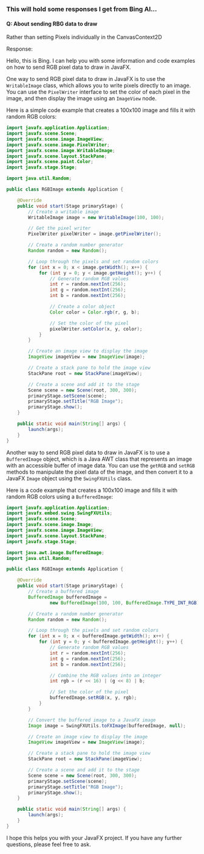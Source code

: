 ### This will hold some responses I get from Bing AI...

#### Q: About sending RBG data to draw

Rather than setting Pixels individually in the CanvasContext2D

Response:

Hello, this is Bing. I can help you with some information and code examples on
how to send RGB pixel data to draw in JavaFX.

One way to send RGB pixel data to draw in JavaFX is to use the `WritableImage`
class, which allows you to write pixels directly to an image. You can use the
`PixelWriter` interface to set the color of each pixel in the image, and then
display the image using an `ImageView` node.

Here is a simple code example that creates a 100x100 image and fills it with
random RGB colors:

```java
import javafx.application.Application;
import javafx.scene.Scene;
import javafx.scene.image.ImageView;
import javafx.scene.image.PixelWriter;
import javafx.scene.image.WritableImage;
import javafx.scene.layout.StackPane;
import javafx.scene.paint.Color;
import javafx.stage.Stage;

import java.util.Random;

public class RGBImage extends Application {

    @Override
    public void start(Stage primaryStage) {
        // Create a writable image
        WritableImage image = new WritableImage(100, 100);

        // Get the pixel writer
        PixelWriter pixelWriter = image.getPixelWriter();

        // Create a random number generator
        Random random = new Random();

        // Loop through the pixels and set random colors
        for (int x = 0; x < image.getWidth(); x++) {
            for (int y = 0; y < image.getHeight(); y++) {
                // Generate random RGB values
                int r = random.nextInt(256);
                int g = random.nextInt(256);
                int b = random.nextInt(256);

                // Create a color object
                Color color = Color.rgb(r, g, b);

                // Set the color of the pixel
                pixelWriter.setColor(x, y, color);
            }
        }

        // Create an image view to display the image
        ImageView imageView = new ImageView(image);

        // Create a stack pane to hold the image view
        StackPane root = new StackPane(imageView);

        // Create a scene and add it to the stage
        Scene scene = new Scene(root, 300, 300);
        primaryStage.setScene(scene);
        primaryStage.setTitle("RGB Image");
        primaryStage.show();
    }

    public static void main(String[] args) {
        launch(args);
    }
}
```

Another way to send RGB pixel data to draw in JavaFX is to use a `BufferedImage`
object, which is a Java AWT class that represents an image with an accessible
buffer of image data. You can use the `getRGB` and `setRGB` methods to
manipulate the pixel data of the image, and then convert it to a JavaFX `Image`
object using the `SwingFXUtils` class.

Here is a code example that creates a 100x100 image and fills it with random RGB
colors using a `BufferedImage`:

```java
import javafx.application.Application;
import javafx.embed.swing.SwingFXUtils;
import javafx.scene.Scene;
import javafx.scene.image.Image;
import javafx.scene.image.ImageView;
import javafx.scene.layout.StackPane;
import javafx.stage.Stage;

import java.awt.image.BufferedImage;
import java.util.Random;

public class RGBImage extends Application {

    @Override
    public void start(Stage primaryStage) {
        // Create a buffered image
        BufferedImage bufferedImage =
                new BufferedImage(100, 100, BufferedImage.TYPE_INT_RGB);

        // Create a random number generator
        Random random = new Random();

        // Loop through the pixels and set random colors
        for (int x = 0; x < bufferedImage.getWidth(); x++) {
            for (int y = 0; y < bufferedImage.getHeight(); y++) {
                // Generate random RGB values
                int r = random.nextInt(256);
                int g = random.nextInt(256);
                int b = random.nextInt(256);

                // Combine the RGB values into an integer
                int rgb = (r << 16) | (g << 8) | b;

                // Set the color of the pixel
                bufferedImage.setRGB(x, y, rgb);
            }
        }

        // Convert the buffered image to a JavaFX image
        Image image = SwingFXUtils.toFXImage(bufferedImage, null);

        // Create an image view to display the image
        ImageView imageView = new ImageView(image);

        // Create a stack pane to hold the image view
        StackPane root = new StackPane(imageView);

        // Create a scene and add it to the stage
        Scene scene = new Scene(root, 300, 300);
        primaryStage.setScene(scene);
        primaryStage.setTitle("RGB Image");
        primaryStage.show();
    }

    public static void main(String[] args) {
        launch(args);
    }
}
```

I hope this helps you with your JavaFX project. If you have any further
questions, please feel free to ask.
